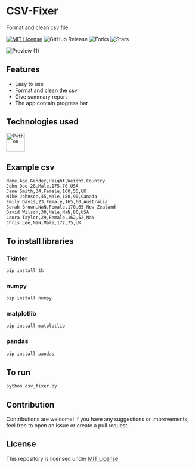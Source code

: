 # CSV-Fixer
Format and clean csv file.

[![MIT License](https://img.shields.io/badge/License-MIT-green.svg)](https://github.com/Harshit2012/CSV-Fixer?tab=MIT-1-ov-file#readme)
![GitHub Release](https://img.shields.io/github/v/release/harshit2012/CSV-Fixer)
![Forks](https://img.shields.io/github/forks/harshit2012/CSV-Fixer)
![Stars](https://img.shields.io/github/stars/harshit2012/CSV-Fixer)

![Preview (1)](https://github.com/Harshit2012/CSV-Fixer/assets/105143145/bc8a689b-c338-4325-ba2d-544be1fe9f0c)

## Features
- Easy to use
- Format and clean the csv
- Give summary report
- The app contain progress bar

## Technologies used
<code><img width="50" src="https://user-images.githubusercontent.com/25181517/183423507-c056a6f9-1ba8-4312-a350-19bcbc5a8697.png" alt="Python" title="Python"/></code>

## Example csv
```csv
Name,Age,Gender,Height,Weight,Country
John Doe,28,Male,175,70,USA
Jane Smith,34,Female,160,55,UK
Mike Johnson,45,Male,180,90,Canada
Emily Davis,23,Female,165,60,Australia
Sarah Brown,NaN,Female,170,65,New Zealand
David Wilson,30,Male,NaN,80,USA
Laura Taylor,29,Female,162,52,NaN
Chris Lee,NaN,Male,172,75,UK
```

## To install libraries
### Tkinter
```bash
pip install tk
```

### numpy
```bash
pip install numpy
```

### matplotlib
```bash
pip install matplotlib
```

### pandas
```bash
pip install pandas
```

## To run
```bash
python csv_fixer.py
```

## Contribution
Contributions are welcome! If you have any suggestions or improvements, feel free to open an issue or create a pull request.

## License
This repository is licensed under [MIT License](https://github.com/Harshit2012/CSV-Fixer#MIT-1-ov-file)
